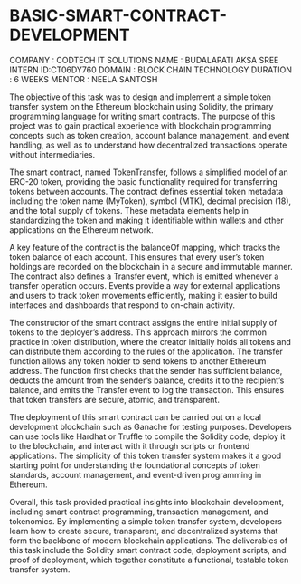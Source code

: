 # BASIC-SMART-CONTRACT-DEVELOPMENT

COMPANY : CODTECH IT SOLUTIONS
NAME : BUDALAPATI AKSA SREE
INTERN ID:CT06DY760
DOMAIN : BLOCK CHAIN TECHNOLOGY
DURATION : 6 WEEKS
MENTOR : NEELA SANTOSH

The objective of this task was to design and implement a simple token transfer system on the Ethereum blockchain using Solidity, the primary programming language for writing smart contracts. The purpose of this project was to gain practical experience with blockchain programming concepts such as token creation, account balance management, and event handling, as well as to understand how decentralized transactions operate without intermediaries.

The smart contract, named TokenTransfer, follows a simplified model of an ERC-20 token, providing the basic functionality required for transferring tokens between accounts. The contract defines essential token metadata including the token name (MyToken), symbol (MTK), decimal precision (18), and the total supply of tokens. These metadata elements help in standardizing the token and making it identifiable within wallets and other applications on the Ethereum network.

A key feature of the contract is the balanceOf mapping, which tracks the token balance of each account. This ensures that every user’s token holdings are recorded on the blockchain in a secure and immutable manner. The contract also defines a Transfer event, which is emitted whenever a transfer operation occurs. Events provide a way for external applications and users to track token movements efficiently, making it easier to build interfaces and dashboards that respond to on-chain activity.

The constructor of the smart contract assigns the entire initial supply of tokens to the deployer’s address. This approach mirrors the common practice in token distribution, where the creator initially holds all tokens and can distribute them according to the rules of the application. The transfer function allows any token holder to send tokens to another Ethereum address. The function first checks that the sender has sufficient balance, deducts the amount from the sender’s balance, credits it to the recipient’s balance, and emits the Transfer event to log the transaction. This ensures that token transfers are secure, atomic, and transparent.

The deployment of this smart contract can be carried out on a local development blockchain such as Ganache for testing purposes. Developers can use tools like Hardhat or Truffle to compile the Solidity code, deploy it to the blockchain, and interact with it through scripts or frontend applications. The simplicity of this token transfer system makes it a good starting point for understanding the foundational concepts of token standards, account management, and event-driven programming in Ethereum.

Overall, this task provided practical insights into blockchain development, including smart contract programming, transaction management, and tokenomics. By implementing a simple token transfer system, developers learn how to create secure, transparent, and decentralized systems that form the backbone of modern blockchain applications. The deliverables of this task include the Solidity smart contract code, deployment scripts, and proof of deployment, which together constitute a functional, testable token transfer system.

